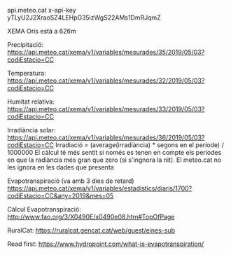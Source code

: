 api.meteo.cat 
x-api-key
yTLyU2J2XraoSZ4LEHpG35izWgS22AMs1DmRJqmZ

XEMA Orís està a 626m

Precipitació:
https://api.meteo.cat/xema/v1/variables/mesurades/35/2019/05/03?codiEstacio=CC

Temperatura:
https://api.meteo.cat/xema/v1/variables/mesurades/32/2019/05/03?codiEstacio=CC

Humitat relativa:
https://api.meteo.cat/xema/v1/variables/mesurades/33/2019/05/03?codiEstacio=CC

Irradiància solar:
https://api.meteo.cat/xema/v1/variables/mesurades/36/2019/05/03?codiEstacio=CC
Irradiació = (average(irradiància) * segons en el període) / 1000000
El càlcul té més sentit si només es tenen en compte els períodes en que la radiància més gran que zero 
(si s'ingnora la nit). El meteo.cat no les ignora en les dades que presenta 

Evapotranspiració (va amb 3 dies de retard)
https://api.meteo.cat/xema/v1/variables/estadistics/diaris/1700?codiEstacio=CC&any=2019&mes=05

Càlcul Evapotranspiració:
http://www.fao.org/3/X0490E/x0490e08.htm#TopOfPage

RuralCat:
https://ruralcat.gencat.cat/web/guest/eines-sub

Read first:
https://www.hydropoint.com/what-is-evapotranspiration/